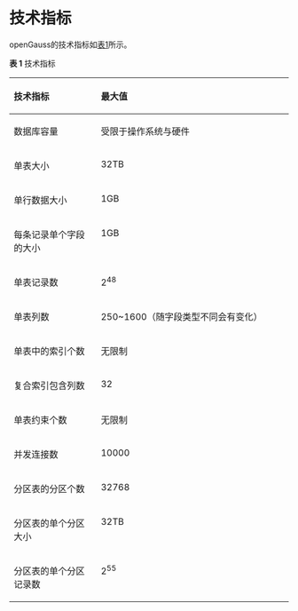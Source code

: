 # 技术指标<a name="ZH-CN_TOPIC_0241663019"></a>

openGauss的技术指标如[表1](#zh-cn_topic_0237080616_zh-cn_topic_0231764304_zh-cn_topic_0059777844_t24ab71cac351418d8d5b1b8bd1d942c7)所示。

**表 1**  技术指标

<a name="zh-cn_topic_0237080616_zh-cn_topic_0231764304_zh-cn_topic_0059777844_t24ab71cac351418d8d5b1b8bd1d942c7"></a>
<table><thead align="left"><tr id="zh-cn_topic_0237080616_zh-cn_topic_0231764304_zh-cn_topic_0059777844_rbc71085589354d7f8cb4258ff44a48eb"><th class="cellrowborder" valign="top" width="31.180000000000003%" id="mcps1.2.3.1.1"><p id="zh-cn_topic_0237080616_zh-cn_topic_0231764304_zh-cn_topic_0059777844_ae8a48d1f972b4807a0a1f28e4f33a0ab"><a name="zh-cn_topic_0237080616_zh-cn_topic_0231764304_zh-cn_topic_0059777844_ae8a48d1f972b4807a0a1f28e4f33a0ab"></a><a name="zh-cn_topic_0237080616_zh-cn_topic_0231764304_zh-cn_topic_0059777844_ae8a48d1f972b4807a0a1f28e4f33a0ab"></a>技术指标</p>
</th>
<th class="cellrowborder" valign="top" width="68.82000000000001%" id="mcps1.2.3.1.2"><p id="zh-cn_topic_0237080616_zh-cn_topic_0231764304_zh-cn_topic_0059777844_acdfdd92252a3450d832a727f1fb029e8"><a name="zh-cn_topic_0237080616_zh-cn_topic_0231764304_zh-cn_topic_0059777844_acdfdd92252a3450d832a727f1fb029e8"></a><a name="zh-cn_topic_0237080616_zh-cn_topic_0231764304_zh-cn_topic_0059777844_acdfdd92252a3450d832a727f1fb029e8"></a>最大值</p>
</th>
</tr>
</thead>
<tbody><tr id="zh-cn_topic_0237080616_zh-cn_topic_0231764304_zh-cn_topic_0059777844_rd902017d46724084951c97c72d8ffd79"><td class="cellrowborder" valign="top" width="31.180000000000003%" headers="mcps1.2.3.1.1 "><p id="zh-cn_topic_0237080616_zh-cn_topic_0231764304_zh-cn_topic_0059777844_ad7b9843871bf4393a6e520f3cc878dcb"><a name="zh-cn_topic_0237080616_zh-cn_topic_0231764304_zh-cn_topic_0059777844_ad7b9843871bf4393a6e520f3cc878dcb"></a><a name="zh-cn_topic_0237080616_zh-cn_topic_0231764304_zh-cn_topic_0059777844_ad7b9843871bf4393a6e520f3cc878dcb"></a>数据库容量</p>
</td>
<td class="cellrowborder" valign="top" width="68.82000000000001%" headers="mcps1.2.3.1.2 "><p id="zh-cn_topic_0237080616_zh-cn_topic_0231764304_zh-cn_topic_0059777844_a9f7c8ae864cf4dc3b6a92b46b34467a9"><a name="zh-cn_topic_0237080616_zh-cn_topic_0231764304_zh-cn_topic_0059777844_a9f7c8ae864cf4dc3b6a92b46b34467a9"></a><a name="zh-cn_topic_0237080616_zh-cn_topic_0231764304_zh-cn_topic_0059777844_a9f7c8ae864cf4dc3b6a92b46b34467a9"></a>受限于操作系统与硬件</p>
</td>
</tr>
<tr id="zh-cn_topic_0237080616_zh-cn_topic_0231764304_zh-cn_topic_0059777844_r1583dff6d05a4be3b335f96f8b3bb4bb"><td class="cellrowborder" valign="top" width="31.180000000000003%" headers="mcps1.2.3.1.1 "><p id="zh-cn_topic_0237080616_zh-cn_topic_0231764304_zh-cn_topic_0059777844_a927965dafbfb426d9b41cf7f6b3c25bd"><a name="zh-cn_topic_0237080616_zh-cn_topic_0231764304_zh-cn_topic_0059777844_a927965dafbfb426d9b41cf7f6b3c25bd"></a><a name="zh-cn_topic_0237080616_zh-cn_topic_0231764304_zh-cn_topic_0059777844_a927965dafbfb426d9b41cf7f6b3c25bd"></a>单表大小</p>
</td>
<td class="cellrowborder" valign="top" width="68.82000000000001%" headers="mcps1.2.3.1.2 "><p id="zh-cn_topic_0237080616_zh-cn_topic_0231764304_zh-cn_topic_0059777844_af96c697921534299a448163c39fedaaa"><a name="zh-cn_topic_0237080616_zh-cn_topic_0231764304_zh-cn_topic_0059777844_af96c697921534299a448163c39fedaaa"></a><a name="zh-cn_topic_0237080616_zh-cn_topic_0231764304_zh-cn_topic_0059777844_af96c697921534299a448163c39fedaaa"></a><span id="zh-cn_topic_0237080616_zh-cn_topic_0231764304_ph1939112912175"><a name="zh-cn_topic_0237080616_zh-cn_topic_0231764304_ph1939112912175"></a><a name="zh-cn_topic_0237080616_zh-cn_topic_0231764304_ph1939112912175"></a>32TB</span></p>
</td>
</tr>
<tr id="zh-cn_topic_0237080616_zh-cn_topic_0231764304_zh-cn_topic_0059777844_re654eded1fbe44bbb0b06cc096ec49fc"><td class="cellrowborder" valign="top" width="31.180000000000003%" headers="mcps1.2.3.1.1 "><p id="zh-cn_topic_0237080616_zh-cn_topic_0231764304_zh-cn_topic_0059777844_a2d756198312249cbb0b989cdb3cd44c0"><a name="zh-cn_topic_0237080616_zh-cn_topic_0231764304_zh-cn_topic_0059777844_a2d756198312249cbb0b989cdb3cd44c0"></a><a name="zh-cn_topic_0237080616_zh-cn_topic_0231764304_zh-cn_topic_0059777844_a2d756198312249cbb0b989cdb3cd44c0"></a>单行数据大小</p>
</td>
<td class="cellrowborder" valign="top" width="68.82000000000001%" headers="mcps1.2.3.1.2 "><p id="zh-cn_topic_0237080616_zh-cn_topic_0231764304_zh-cn_topic_0059777844_a62611b12d423409fa3c13602bfeff61f"><a name="zh-cn_topic_0237080616_zh-cn_topic_0231764304_zh-cn_topic_0059777844_a62611b12d423409fa3c13602bfeff61f"></a><a name="zh-cn_topic_0237080616_zh-cn_topic_0231764304_zh-cn_topic_0059777844_a62611b12d423409fa3c13602bfeff61f"></a>1GB</p>
</td>
</tr>
<tr id="zh-cn_topic_0237080616_zh-cn_topic_0231764304_zh-cn_topic_0059777844_rc08f64905f124e3196abdb8d29ac1969"><td class="cellrowborder" valign="top" width="31.180000000000003%" headers="mcps1.2.3.1.1 "><p id="zh-cn_topic_0237080616_zh-cn_topic_0231764304_zh-cn_topic_0059777844_af5de957cd43644e285b09ed7ef6653ef"><a name="zh-cn_topic_0237080616_zh-cn_topic_0231764304_zh-cn_topic_0059777844_af5de957cd43644e285b09ed7ef6653ef"></a><a name="zh-cn_topic_0237080616_zh-cn_topic_0231764304_zh-cn_topic_0059777844_af5de957cd43644e285b09ed7ef6653ef"></a>每条记录单个字段的大小</p>
</td>
<td class="cellrowborder" valign="top" width="68.82000000000001%" headers="mcps1.2.3.1.2 "><p id="zh-cn_topic_0237080616_zh-cn_topic_0231764304_zh-cn_topic_0059777844_a9c309647014242a3b4245ebfbb8bb2d1"><a name="zh-cn_topic_0237080616_zh-cn_topic_0231764304_zh-cn_topic_0059777844_a9c309647014242a3b4245ebfbb8bb2d1"></a><a name="zh-cn_topic_0237080616_zh-cn_topic_0231764304_zh-cn_topic_0059777844_a9c309647014242a3b4245ebfbb8bb2d1"></a>1GB</p>
</td>
</tr>
<tr id="zh-cn_topic_0237080616_zh-cn_topic_0231764304_zh-cn_topic_0059777844_r1897a806c7014836ad1f683df200921f"><td class="cellrowborder" valign="top" width="31.180000000000003%" headers="mcps1.2.3.1.1 "><p id="zh-cn_topic_0237080616_zh-cn_topic_0231764304_zh-cn_topic_0059777844_a3727370fecc645dc8f02000201631ee4"><a name="zh-cn_topic_0237080616_zh-cn_topic_0231764304_zh-cn_topic_0059777844_a3727370fecc645dc8f02000201631ee4"></a><a name="zh-cn_topic_0237080616_zh-cn_topic_0231764304_zh-cn_topic_0059777844_a3727370fecc645dc8f02000201631ee4"></a>单表记录数</p>
</td>
<td class="cellrowborder" valign="top" width="68.82000000000001%" headers="mcps1.2.3.1.2 "><p id="zh-cn_topic_0237080616_zh-cn_topic_0231764304_zh-cn_topic_0059777844_a99eef74790c2498c8b529c6e81b091f7"><a name="zh-cn_topic_0237080616_zh-cn_topic_0231764304_zh-cn_topic_0059777844_a99eef74790c2498c8b529c6e81b091f7"></a><a name="zh-cn_topic_0237080616_zh-cn_topic_0231764304_zh-cn_topic_0059777844_a99eef74790c2498c8b529c6e81b091f7"></a>2<sup id="zh-cn_topic_0237080616_zh-cn_topic_0231764304_sup2027843914407"><a name="zh-cn_topic_0237080616_zh-cn_topic_0231764304_sup2027843914407"></a><a name="zh-cn_topic_0237080616_zh-cn_topic_0231764304_sup2027843914407"></a>48</sup></p>
</td>
</tr>
<tr id="zh-cn_topic_0237080616_zh-cn_topic_0231764304_zh-cn_topic_0059777844_r0e33de9a1c7248f4b9b0e85abefb1be0"><td class="cellrowborder" valign="top" width="31.180000000000003%" headers="mcps1.2.3.1.1 "><p id="zh-cn_topic_0237080616_zh-cn_topic_0231764304_zh-cn_topic_0059777844_a2db3152fa8e2449cb079aa4ce28f067c"><a name="zh-cn_topic_0237080616_zh-cn_topic_0231764304_zh-cn_topic_0059777844_a2db3152fa8e2449cb079aa4ce28f067c"></a><a name="zh-cn_topic_0237080616_zh-cn_topic_0231764304_zh-cn_topic_0059777844_a2db3152fa8e2449cb079aa4ce28f067c"></a>单表列数</p>
</td>
<td class="cellrowborder" valign="top" width="68.82000000000001%" headers="mcps1.2.3.1.2 "><p id="zh-cn_topic_0237080616_zh-cn_topic_0231764304_zh-cn_topic_0059777844_a6c2138de882d4d11888e1d5502b4fc4a"><a name="zh-cn_topic_0237080616_zh-cn_topic_0231764304_zh-cn_topic_0059777844_a6c2138de882d4d11888e1d5502b4fc4a"></a><a name="zh-cn_topic_0237080616_zh-cn_topic_0231764304_zh-cn_topic_0059777844_a6c2138de882d4d11888e1d5502b4fc4a"></a>250~1600（随字段类型不同会有变化）</p>
</td>
</tr>
<tr id="zh-cn_topic_0237080616_zh-cn_topic_0231764304_zh-cn_topic_0059777844_rbe6d2dd6b1464aa29f6fe3acd6cc2a39"><td class="cellrowborder" valign="top" width="31.180000000000003%" headers="mcps1.2.3.1.1 "><p id="zh-cn_topic_0237080616_zh-cn_topic_0231764304_zh-cn_topic_0059777844_a812feaf5f6914d8e9604aaee2acc97d1"><a name="zh-cn_topic_0237080616_zh-cn_topic_0231764304_zh-cn_topic_0059777844_a812feaf5f6914d8e9604aaee2acc97d1"></a><a name="zh-cn_topic_0237080616_zh-cn_topic_0231764304_zh-cn_topic_0059777844_a812feaf5f6914d8e9604aaee2acc97d1"></a>单表中的索引个数</p>
</td>
<td class="cellrowborder" valign="top" width="68.82000000000001%" headers="mcps1.2.3.1.2 "><p id="zh-cn_topic_0237080616_zh-cn_topic_0231764304_zh-cn_topic_0059777844_zh-cn_topic_0058967157_p23087694139"><a name="zh-cn_topic_0237080616_zh-cn_topic_0231764304_zh-cn_topic_0059777844_zh-cn_topic_0058967157_p23087694139"></a><a name="zh-cn_topic_0237080616_zh-cn_topic_0231764304_zh-cn_topic_0059777844_zh-cn_topic_0058967157_p23087694139"></a>无限制</p>
</td>
</tr>
<tr id="zh-cn_topic_0237080616_zh-cn_topic_0231764304_zh-cn_topic_0059777844_rb5992da8b54e4be880482d0bb68c5ac5"><td class="cellrowborder" valign="top" width="31.180000000000003%" headers="mcps1.2.3.1.1 "><p id="zh-cn_topic_0237080616_zh-cn_topic_0231764304_zh-cn_topic_0059777844_add4ac2fcef7c48c383d969c50d19d116"><a name="zh-cn_topic_0237080616_zh-cn_topic_0231764304_zh-cn_topic_0059777844_add4ac2fcef7c48c383d969c50d19d116"></a><a name="zh-cn_topic_0237080616_zh-cn_topic_0231764304_zh-cn_topic_0059777844_add4ac2fcef7c48c383d969c50d19d116"></a>复合索引包含列数</p>
</td>
<td class="cellrowborder" valign="top" width="68.82000000000001%" headers="mcps1.2.3.1.2 "><p id="zh-cn_topic_0237080616_zh-cn_topic_0231764304_zh-cn_topic_0059777844_a4a77701682dc4415ab9ac34d18884cad"><a name="zh-cn_topic_0237080616_zh-cn_topic_0231764304_zh-cn_topic_0059777844_a4a77701682dc4415ab9ac34d18884cad"></a><a name="zh-cn_topic_0237080616_zh-cn_topic_0231764304_zh-cn_topic_0059777844_a4a77701682dc4415ab9ac34d18884cad"></a>32</p>
</td>
</tr>
<tr id="zh-cn_topic_0237080616_zh-cn_topic_0231764304_zh-cn_topic_0059777844_r917f2aecf6f04b04afa7ce735a5b1fd6"><td class="cellrowborder" valign="top" width="31.180000000000003%" headers="mcps1.2.3.1.1 "><p id="zh-cn_topic_0237080616_zh-cn_topic_0231764304_zh-cn_topic_0059777844_aff642a672d5942d982075656155b08d1"><a name="zh-cn_topic_0237080616_zh-cn_topic_0231764304_zh-cn_topic_0059777844_aff642a672d5942d982075656155b08d1"></a><a name="zh-cn_topic_0237080616_zh-cn_topic_0231764304_zh-cn_topic_0059777844_aff642a672d5942d982075656155b08d1"></a>单表约束个数</p>
</td>
<td class="cellrowborder" valign="top" width="68.82000000000001%" headers="mcps1.2.3.1.2 "><p id="zh-cn_topic_0237080616_zh-cn_topic_0231764304_zh-cn_topic_0059777844_a6b9e4eb4963b413ab845c5742f4642ec"><a name="zh-cn_topic_0237080616_zh-cn_topic_0231764304_zh-cn_topic_0059777844_a6b9e4eb4963b413ab845c5742f4642ec"></a><a name="zh-cn_topic_0237080616_zh-cn_topic_0231764304_zh-cn_topic_0059777844_a6b9e4eb4963b413ab845c5742f4642ec"></a>无限制</p>
</td>
</tr>
<tr id="zh-cn_topic_0237080616_zh-cn_topic_0231764304_zh-cn_topic_0059777844_r0459e9bad80f4495b4907f267fe0c619"><td class="cellrowborder" valign="top" width="31.180000000000003%" headers="mcps1.2.3.1.1 "><p id="zh-cn_topic_0237080616_zh-cn_topic_0231764304_zh-cn_topic_0059777844_zh-cn_topic_0058967157_p12872625315"><a name="zh-cn_topic_0237080616_zh-cn_topic_0231764304_zh-cn_topic_0059777844_zh-cn_topic_0058967157_p12872625315"></a><a name="zh-cn_topic_0237080616_zh-cn_topic_0231764304_zh-cn_topic_0059777844_zh-cn_topic_0058967157_p12872625315"></a>并发连接数</p>
</td>
<td class="cellrowborder" valign="top" width="68.82000000000001%" headers="mcps1.2.3.1.2 "><p id="zh-cn_topic_0237080616_zh-cn_topic_0231764304_zh-cn_topic_0059777844_zh-cn_topic_0058967157_p138733251717"><a name="zh-cn_topic_0237080616_zh-cn_topic_0231764304_zh-cn_topic_0059777844_zh-cn_topic_0058967157_p138733251717"></a><a name="zh-cn_topic_0237080616_zh-cn_topic_0231764304_zh-cn_topic_0059777844_zh-cn_topic_0058967157_p138733251717"></a>10000</p>
</td>
</tr>
<tr id="zh-cn_topic_0237080616_zh-cn_topic_0231764304_row13904813201311"><td class="cellrowborder" valign="top" width="31.180000000000003%" headers="mcps1.2.3.1.1 "><p id="zh-cn_topic_0237080616_zh-cn_topic_0231764304_p9905313151313"><a name="zh-cn_topic_0237080616_zh-cn_topic_0231764304_p9905313151313"></a><a name="zh-cn_topic_0237080616_zh-cn_topic_0231764304_p9905313151313"></a>分区表的分区个数</p>
</td>
<td class="cellrowborder" valign="top" width="68.82000000000001%" headers="mcps1.2.3.1.2 "><p id="zh-cn_topic_0237080616_zh-cn_topic_0231764304_p1790591317132"><a name="zh-cn_topic_0237080616_zh-cn_topic_0231764304_p1790591317132"></a><a name="zh-cn_topic_0237080616_zh-cn_topic_0231764304_p1790591317132"></a>32768</p>
</td>
</tr>
<tr id="zh-cn_topic_0237080616_zh-cn_topic_0231764304_row14416231136"><td class="cellrowborder" valign="top" width="31.180000000000003%" headers="mcps1.2.3.1.1 "><p id="zh-cn_topic_0237080616_zh-cn_topic_0231764304_p244723111310"><a name="zh-cn_topic_0237080616_zh-cn_topic_0231764304_p244723111310"></a><a name="zh-cn_topic_0237080616_zh-cn_topic_0231764304_p244723111310"></a>分区表的单个分区大小</p>
</td>
<td class="cellrowborder" valign="top" width="68.82000000000001%" headers="mcps1.2.3.1.2 "><p id="zh-cn_topic_0237080616_zh-cn_topic_0231764304_p114492351315"><a name="zh-cn_topic_0237080616_zh-cn_topic_0231764304_p114492351315"></a><a name="zh-cn_topic_0237080616_zh-cn_topic_0231764304_p114492351315"></a>32TB</p>
</td>
</tr>
<tr id="zh-cn_topic_0237080616_zh-cn_topic_0231764304_row9267153118137"><td class="cellrowborder" valign="top" width="31.180000000000003%" headers="mcps1.2.3.1.1 "><p id="zh-cn_topic_0237080616_zh-cn_topic_0231764304_p1626743116139"><a name="zh-cn_topic_0237080616_zh-cn_topic_0231764304_p1626743116139"></a><a name="zh-cn_topic_0237080616_zh-cn_topic_0231764304_p1626743116139"></a>分区表的单个分区记录数</p>
</td>
<td class="cellrowborder" valign="top" width="68.82000000000001%" headers="mcps1.2.3.1.2 "><p id="zh-cn_topic_0237080616_zh-cn_topic_0231764304_p82678311136"><a name="zh-cn_topic_0237080616_zh-cn_topic_0231764304_p82678311136"></a><a name="zh-cn_topic_0237080616_zh-cn_topic_0231764304_p82678311136"></a>2<sup id="zh-cn_topic_0237080616_zh-cn_topic_0231764304_sup1413423352315"><a name="zh-cn_topic_0237080616_zh-cn_topic_0231764304_sup1413423352315"></a><a name="zh-cn_topic_0237080616_zh-cn_topic_0231764304_sup1413423352315"></a>55</sup></p>
</td>
</tr>
</tbody>
</table>

